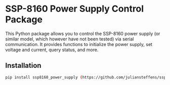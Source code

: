# SSP-8160 Power Supply Control Package

This Python package allows you to control the SSP-8160 power supply (or similar model, which however have not been tested) via serial communication. It provides functions to initialize the power supply, set voltage and current, query status, and more.

## Installation

```bash
pip install ssp8160_power_supply (https://github.com/juliansteffens/ssp8160_power_supply)
